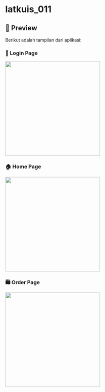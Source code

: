 # latkuis_011

## 📸 Preview

Berikut adalah tampilan dari aplikasi:

### 🔑 Login Page
<img src="https://github.com/user-attachments/assets/bbac3142-e03e-4cd8-bf1e-b155ef7e1f9e" width="300">

### 🏠 Home Page
<img src="https://github.com/user-attachments/assets/cf87d183-cdae-42f4-860d-9f421c8ae9b0" width="300">

### 🛍️ Order Page
<img src="https://github.com/user-attachments/assets/7e77b7ec-2138-4cdd-b389-4415d6369d5e" width="300">


